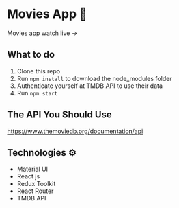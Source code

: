 # Movies App 🎥

Movies app watch live ->

## What to do  
1. Clone this repo     
2. Run `npm install` to download the node_modules folder  
3. Authenticate yourself at TMDB API to use their data
4. Run `npm start`

## The API You Should Use 
https://www.themoviedb.org/documentation/api
   
## Technologies ⚙️   
 
* Material UI
* React js
* Redux Toolkit
* React Router
* TMDB API
